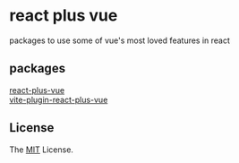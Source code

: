 # react plus vue

packages to use some of vue's most loved features in react

## packages

[react-plus-vue](packages/react-plus-vue)<br>
[vite-plugin-react-plus-vue](packages/vite-plugin-react-plus-vue)


## License

The [MIT](LICENSE) License.
